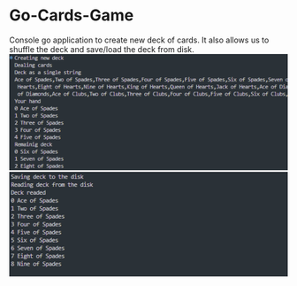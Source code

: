 # Go-Cards-Game

Console go application to create new deck of cards. It also allows us to shuffle the deck and save/load the deck from disk.
![alt text](https://raw.githubusercontent.com/Arthurgt/Go-Cards-Game/master/Github1.png)
![alt text](https://raw.githubusercontent.com/Arthurgt/Go-Cards-Game/master/Github2.png)
